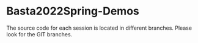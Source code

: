 # Basta2022Spring-Demos

The source code for each session is located in different branches. 
Please look for the GIT branches.

